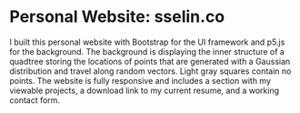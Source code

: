 # Personal Website: sselin.co

I built this personal website with Bootstrap for the UI framework and p5.js for the background. The background is displaying the inner structure of a quadtree storing the locations of points that are generated with a Gaussian distribution and travel along random vectors. Light gray squares contain no points. The website is fully responsive and includes a section with my viewable projects, a download link to my current resume, and a working contact form. 
